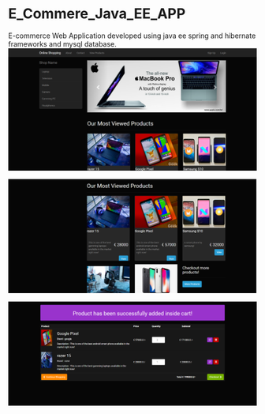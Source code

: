 # E_Commere_Java_EE_APP
E-commerce Web Application developed using java ee spring and hibernate frameworks and mysql database.
![](img/Capture1.PNG)

![](img/Capture2.PNG)


![](img/Capture3.PNG)
